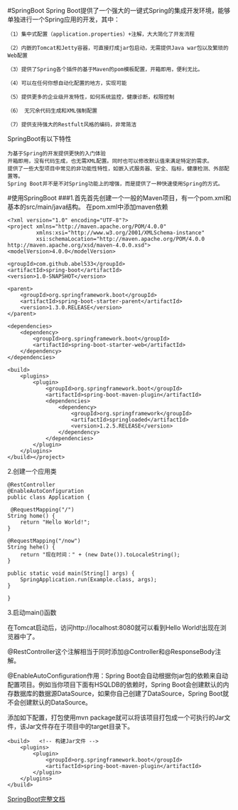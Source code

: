 #SpringBoot
Spring Boot提供了一个强大的一键式Spring的集成开发环境，能够单独进行一个Spring应用的开发，其中： 
	
	（1）集中式配置（application.properties）+注解，大大简化了开发流程 
	
	（2）内嵌的Tomcat和Jetty容器，可直接打成jar包启动，无需提供Java war包以及繁琐的Web配置
	 
	（3）提供了Spring各个插件的基于Maven的pom模板配置，开箱即用，便利无比。
	
	（4）可以在任何你想自动化配置的地方，实现可能 
	
	（5）提供更多的企业级开发特性，如何系统监控，健康诊断，权限控制 
	
	（6） 无冗余代码生成和XML强制配置 
	
	（7）提供支持强大的Restfult风格的编码，非常简洁
SpringBoot有以下特性

	为基于Spring的开发提供更快的入门体验
	开箱即用，没有代码生成，也无需XML配置。同时也可以修改默认值来满足特定的需求。
	提供了一些大型项目中常见的非功能性特性，如嵌入式服务器、安全、指标，健康检测、外部配置等。
	Spring Boot并不是不对Spring功能上的增强，而是提供了一种快速使用Spring的方式。
#使用SpringBoot
###1.首先首先创建一个一般的Maven项目，有一个pom.xml和基本的src/main/java结构。
在pom.xml中添加maven依赖

	<?xml version="1.0" encoding="UTF-8"?>
	<project xmlns="http://maven.apache.org/POM/4.0.0"
	         xmlns:xsi="http://www.w3.org/2001/XMLSchema-instance"
	         xsi:schemaLocation="http://maven.apache.org/POM/4.0.0 http://maven.apache.org/xsd/maven-4.0.0.xsd">
    <modelVersion>4.0.0</modelVersion>

    <groupId>com.github.abel533</groupId>
    <artifactId>spring-boot</artifactId>
    <version>1.0-SNAPSHOT</version>

    <parent>
        <groupId>org.springframework.boot</groupId>
        <artifactId>spring-boot-starter-parent</artifactId>
        <version>1.3.0.RELEASE</version>
    </parent>

    <dependencies>
        <dependency>
            <groupId>org.springframework.boot</groupId>
            <artifactId>spring-boot-starter-web</artifactId>
        </dependency>
    </dependencies>

    <build>
        <plugins>
            <plugin>
                <groupId>org.springframework.boot</groupId>
                <artifactId>spring-boot-maven-plugin</artifactId>
                <dependencies>
                    <dependency>
                        <groupId>org.springframework</groupId>
                        <artifactId>springloaded</artifactId>
                        <version>1.2.5.RELEASE</version>
                    </dependency>
                </dependencies>
            </plugin>
        </plugins>
    </build></project>
2.创建一个应用类

	@RestController
	@EnableAutoConfiguration
	public class Application {
	
	 @RequestMapping("/")
    String home() {
        return "Hello World!";
    }

    @RequestMapping("/now")
    String hehe() {
        return "现在时间：" + (new Date()).toLocaleString();
    }

    public static void main(String[] args) {
        SpringApplication.run(Example.class, args);
    }

	}

3.启动main()函数

在Tomcat启动后，访问http://localhost:8080就可以看到Hello World!出现在浏览器中了。

@RestController这个注解相当于同时添加@Controller和@ResponseBody注解。

@EnableAutoConfiguration作用：Spring Boot会自动根据你jar包的依赖来自动配置项目。例如当你项目下面有HSQLDB的依赖时，Spring Boot会创建默认的内存数据库的数据源DataSource，如果你自己创建了DataSource，Spring Boot就不会创建默认的DataSource。

添加如下配置，打包使用mvn package就可以将该项目打包成一个可执行的Jar文件，该Jar文件存在于项目中的target目录下。

	<build>   <!-- 构建Jar文件 -->
	    <plugins>
	        <plugin>
	            <groupId>org.springframework.boot</groupId>
	            <artifactId>spring-boot-maven-plugin</artifactId>
	        </plugin>
	    </plugins>
	</build>
[SpringBoot完整文档](http://docs.spring.io/spring-boot/docs/1.2.3.RELEASE/reference/html/index.html)
